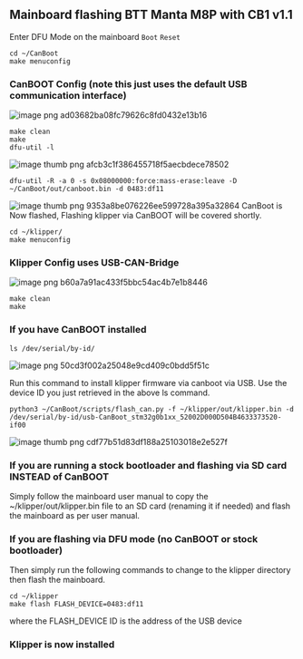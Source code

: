 ## Mainboard flashing BTT Manta M8P with CB1 v1.1

Enter DFU Mode on the mainboard  `Boot` `Reset`
```
cd ~/CanBoot
make menuconfig
```
### CanBOOT Config (note this just uses the default USB communication interface)
![image png ad03682ba08fc79626c8fd0432e13b16](https://github.com/baz-snow-ss/Voron-2.4-R2/assets/99566898/7417519c-cc2b-4d70-a39b-7f7fe73464d4)
```
make clean
make
dfu-util -l
```
![image thumb png afcb3c1f386455718f5aecbdece78502](https://github.com/baz-snow-ss/Voron-2.4-R2/assets/99566898/cfdc2fd5-1c1d-450b-8bd8-2a0d7e195099)
```
dfu-util -R -a 0 -s 0x08000000:force:mass-erase:leave -D ~/CanBoot/out/canboot.bin -d 0483:df11
```
![image thumb png 9353a8be076226ee599728a395a32864](https://github.com/baz-snow-ss/Voron-2.4-R2/assets/99566898/84ff53c3-c6f2-4fe0-94d4-2c4c0c1fae29)
CanBoot is Now flashed, Flashing klipper via CanBOOT will be covered shortly.
```
cd ~/klipper/
make menuconfig
```
### Klipper Config uses USB-CAN-Bridge
![image png b60a7a91ac433f5bbc54ac4b7e1b8446](https://github.com/baz-snow-ss/Voron-2.4-R2/assets/99566898/61f0cb8f-38d6-43cc-902e-fdc24d14ca61)
```
make clean
make
```
### If you have CanBOOT installed
```
ls /dev/serial/by-id/
```
![image png 50cd3f002a25048e9cd409c0bdd5f51c](https://github.com/baz-snow-ss/Voron-2.4-R2/assets/99566898/90e5ea8c-05b8-417d-83bc-6e329dbb83e7)

Run this command to install klipper firmware via canboot via USB. Use the device ID you just retrieved in the above ls command.
```
python3 ~/CanBoot/scripts/flash_can.py -f ~/klipper/out/klipper.bin -d /dev/serial/by-id/usb-CanBoot_stm32g0b1xx_52002D000D504B4633373520-if00
```
![image thumb png cdf77b51d83df188a25103018e2e527f](https://github.com/baz-snow-ss/Voron-2.4-R2/assets/99566898/60e09b27-806c-4ca6-b825-fd8a900a825b)

### If you are running a stock bootloader and flashing via SD card INSTEAD of CanBOOT
Simply follow the mainboard user manual to copy the ~/klipper/out/klipper.bin file to an SD card (renaming it if needed) and flash the mainboard as per user manual.
### If you are flashing via DFU mode (no CanBOOT or stock bootloader)
Then simply run the following commands to change to the klipper directory then flash the mainboard.
```
cd ~/klipper
make flash FLASH_DEVICE=0483:df11
```
where the FLASH_DEVICE ID is the address of the USB device
### Klipper is now installed
